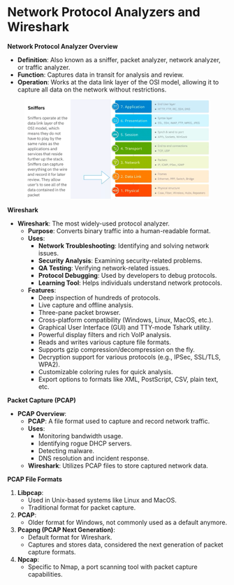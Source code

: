 # Network Protocol Analyzers and Wireshark

**Network Protocol Analyzer Overview**

* **Definition**: Also known as a sniffer, packet analyzer, network analyzer, or traffic analyzer.
* **Function**: Captures data in transit for analysis and review.
* **Operation**: Works at the data link layer of the OSI model, allowing it to capture all data on the network without restrictions.

<figure><img src="../.gitbook/assets/image (51).png" alt=""><figcaption></figcaption></figure>

**Wireshark**

* **Wireshark**: The most widely-used protocol analyzer.
  * **Purpose**: Converts binary traffic into a human-readable format.
  * **Uses**:
    * **Network Troubleshooting**: Identifying and solving network issues.
    * **Security Analysis**: Examining security-related problems.
    * **QA Testing**: Verifying network-related issues.
    * **Protocol Debugging**: Used by developers to debug protocols.
    * **Learning Tool**: Helps individuals understand network protocols.
  * **Features**:
    * Deep inspection of hundreds of protocols.
    * Live capture and offline analysis.
    * Three-pane packet browser.
    * Cross-platform compatibility (Windows, Linux, MacOS, etc.).
    * Graphical User Interface (GUI) and TTY-mode Tshark utility.
    * Powerful display filters and rich VoIP analysis.
    * Reads and writes various capture file formats.
    * Supports gzip compression/decompression on the fly.
    * Decryption support for various protocols (e.g., IPSec, SSL/TLS, WPA2).
    * Customizable coloring rules for quick analysis.
    * Export options to formats like XML, PostScript, CSV, plain text, etc.

**Packet Capture (PCAP)**

* **PCAP Overview**:
  * **PCAP**: A file format used to capture and record network traffic.
  * **Uses**:
    * Monitoring bandwidth usage.
    * Identifying rogue DHCP servers.
    * Detecting malware.
    * DNS resolution and incident response.
  * **Wireshark**: Utilizes PCAP files to store captured network data.

**PCAP File Formats**

1. **Libpcap**:
   * Used in Unix-based systems like Linux and MacOS.
   * Traditional format for packet capture.
2. **PCAP**:
   * Older format for Windows, not commonly used as a default anymore.
3. **Pcapng (PCAP Next Generation)**:
   * Default format for Wireshark.
   * Captures and stores data, considered the next generation of packet capture formats.
4. **Npcap**:
   * Specific to Nmap, a port scanning tool with packet capture capabilities.
